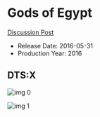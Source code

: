 # Gods of Egypt

[Discussion Post](https://www.avsforum.com/threads/bass-eq-for-filtered-movies.2995212/post-58302534)

* Release Date: 2016-05-31
* Production Year: 2016

## DTS:X

![img 0](https://i.imgur.com/9gcmUkj.jpg)

![img 1](https://i.imgur.com/4dFYhz6.jpg)

